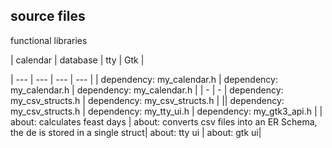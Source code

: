 ## source files

functional libraries

| calendar | database | tty | Gtk |

| --- | --- | --- | --- |
| dependency: my_calendar.h | dependency: my_calendar.h | dependency: my_calendar.h |
| - | - | dependency: my_csv_structs.h | dependency: my_csv_structs.h |
|| dependency: my_csv_structs.h | dependency: my_tty_ui.h | dependency: my_gtk3_api.h |
| about: calculates feast days | about: converts csv files into an ER Schema, the de is stored in a single struct| about: tty ui | about: gtk ui|
